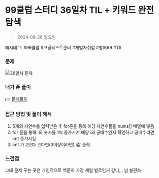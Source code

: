 # 99클럽 스터디 36일차 TIL + 키워드 완전탐색
> 2024-08-26 월요일

해시태그: #99클럽 #코딩테스트준비 #개발자취업 #항해99 #TIL

### 문제
![36일차 문제](https://github.com/user-attachments/assets/aaff5334-a770-49c6-9987-1791989414f6)

### 내가 푼 풀이
👉 [문제풀이](https://github.com/subbangE/codingTest-study/blob/master/src/day_36/search3.java)

### 접근 방법 및 풀이 해석
1. 5개의 자연수를 입력받은 후 for문을 통해 해당 자연수들을 nums[] 배열에 넣음
2. for 문을 통해 i의 숫자를 1씩 증가시켜 해당 i의 공배수인지 확인하고 공배수라면 cnt 증가시킴
3. cnt 가 2보다 크다면(3이상이라면) i값 출력

### 느낀점
코테 문제 푸는 곳은 개인적으로 백준이 가장 제일 별로인거 같다,,, 넘 불편쓰
